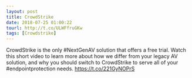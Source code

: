 ```yaml
---
layout: post
title: CrowdStrike
date: 2018-07-25 01:00:22
tourl: http://t.co/ULWFfruGKw
tags: [Crowdstrike]
---
```

CrowdStrike is the only #NextGenAV solution that offers a free trial. Watch this short video to learn more about how we differ from your legacy AV solution, and why you should switch to CrowdStrike to serve all of your #endpointprotection needs. https://t.co/221GyNOPrS